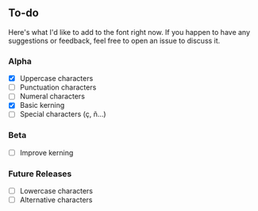 ## To-do
Here's what I'd like to add to the font right now. If you happen to have any suggestions or feedback, feel free to open an issue to discuss it.

### Alpha
- [x] Uppercase characters
- [ ] Punctuation characters
- [ ] Numeral characters
- [x] Basic kerning
- [ ] Special characters (ç, ñ…)

### Beta
- [ ] Improve kerning

### Future Releases
- [ ] Lowercase characters
- [ ] Alternative characters
